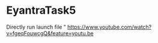 # EyantraTask5
Directly run launch file "
https://www.youtube.com/watch?v=fgeqFouwcgQ&feature=youtu.be
